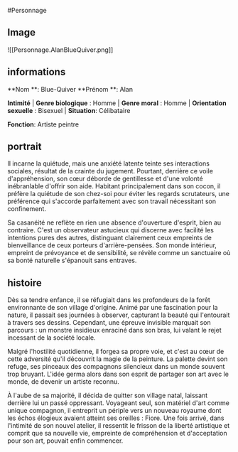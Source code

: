 #Personnage 
## Image
![[Personnage.AlanBlueQuiver.png]]
## informations
**Nom **: Blue-Quiver
**Prénom **: Alan

**Intimité**
| **Genre biologique** : Homme 
| **Genre moral** : Homme
| **Orientation sexuelle** : Bisexuel
| **Situation**: Célibataire

**Fonction**: Artiste peintre
## portrait
Il incarne la quiétude, mais une anxiété latente teinte ses interactions sociales, résultat de la crainte du jugement. Pourtant, derrière ce voile d'appréhension, son cœur déborde de gentillesse et d'une volonté inébranlable d'offrir son aide. Habitant principalement dans son cocon, il préfère la quiétude de son chez-soi pour éviter les regards scrutateurs, une préférence qui s'accorde parfaitement avec son travail nécessitant son confinement.

Sa casanéité ne reflète en rien une absence d'ouverture d'esprit, bien au contraire. C'est un observateur astucieux qui discerne avec facilité les intentions pures des autres, distinguant clairement ceux empreints de bienveillance de ceux porteurs d'arrière-pensées. Son monde intérieur, empreint de prévoyance et de sensibilité, se révèle comme un sanctuaire où sa bonté naturelle s'épanouit sans entraves.
## histoire
Dès sa tendre enfance, il se réfugiait dans les profondeurs de la forêt environnante de son village d'origine. Animé par une fascination pour la nature, il passait ses journées à observer, capturant la beauté qui l'entourait à travers ses dessins. Cependant, une épreuve invisible marquait son parcours : un monstre insidieux enraciné dans son bras, lui valant le rejet incessant de la société locale.

Malgré l'hostilité quotidienne, il forgea sa propre voie, et c'est au cœur de cette adversité qu'il découvrit la magie de la peinture. La palette devint son refuge, ses pinceaux des compagnons silencieux dans un monde souvent trop bruyant. L'idée germa alors dans son esprit de partager son art avec le monde, de devenir un artiste reconnu.

À l'aube de sa majorité, il décida de quitter son village natal, laissant derrière lui un passé oppressant. Voyageant seul, son matériel d'art comme unique compagnon, il entreprit un périple vers un nouveau royaume dont les échos élogieux avaient atteint ses oreilles : Fiore. Une fois arrivé, dans l'intimité de son nouvel atelier, il ressentit le frisson de la liberté artistique et comprit que sa nouvelle vie, empreinte de compréhension et d'acceptation pour son art, pouvait enfin commencer.

